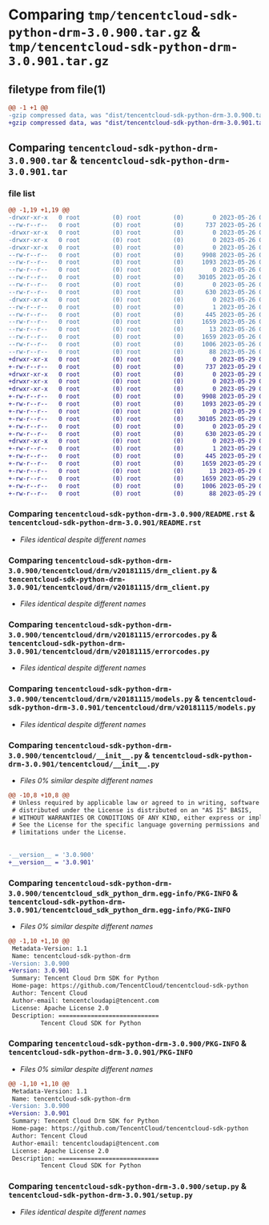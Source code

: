 # Comparing `tmp/tencentcloud-sdk-python-drm-3.0.900.tar.gz` & `tmp/tencentcloud-sdk-python-drm-3.0.901.tar.gz`

## filetype from file(1)

```diff
@@ -1 +1 @@
-gzip compressed data, was "dist/tencentcloud-sdk-python-drm-3.0.900.tar", last modified: Fri May 26 02:17:20 2023, max compression
+gzip compressed data, was "dist/tencentcloud-sdk-python-drm-3.0.901.tar", last modified: Mon May 29 02:26:22 2023, max compression
```

## Comparing `tencentcloud-sdk-python-drm-3.0.900.tar` & `tencentcloud-sdk-python-drm-3.0.901.tar`

### file list

```diff
@@ -1,19 +1,19 @@
-drwxr-xr-x   0 root         (0) root         (0)        0 2023-05-26 02:17:20.000000 tencentcloud-sdk-python-drm-3.0.900/
--rw-r--r--   0 root         (0) root         (0)      737 2023-05-26 02:17:20.000000 tencentcloud-sdk-python-drm-3.0.900/README.rst
-drwxr-xr-x   0 root         (0) root         (0)        0 2023-05-26 02:17:20.000000 tencentcloud-sdk-python-drm-3.0.900/tencentcloud/
-drwxr-xr-x   0 root         (0) root         (0)        0 2023-05-26 02:17:20.000000 tencentcloud-sdk-python-drm-3.0.900/tencentcloud/drm/
-drwxr-xr-x   0 root         (0) root         (0)        0 2023-05-26 02:17:20.000000 tencentcloud-sdk-python-drm-3.0.900/tencentcloud/drm/v20181115/
--rw-r--r--   0 root         (0) root         (0)     9908 2023-05-26 02:17:20.000000 tencentcloud-sdk-python-drm-3.0.900/tencentcloud/drm/v20181115/drm_client.py
--rw-r--r--   0 root         (0) root         (0)     1093 2023-05-26 02:17:20.000000 tencentcloud-sdk-python-drm-3.0.900/tencentcloud/drm/v20181115/errorcodes.py
--rw-r--r--   0 root         (0) root         (0)        0 2023-05-26 02:17:20.000000 tencentcloud-sdk-python-drm-3.0.900/tencentcloud/drm/v20181115/__init__.py
--rw-r--r--   0 root         (0) root         (0)    30105 2023-05-26 02:17:20.000000 tencentcloud-sdk-python-drm-3.0.900/tencentcloud/drm/v20181115/models.py
--rw-r--r--   0 root         (0) root         (0)        0 2023-05-26 02:17:20.000000 tencentcloud-sdk-python-drm-3.0.900/tencentcloud/drm/__init__.py
--rw-r--r--   0 root         (0) root         (0)      630 2023-05-26 02:17:20.000000 tencentcloud-sdk-python-drm-3.0.900/tencentcloud/__init__.py
-drwxr-xr-x   0 root         (0) root         (0)        0 2023-05-26 02:17:20.000000 tencentcloud-sdk-python-drm-3.0.900/tencentcloud_sdk_python_drm.egg-info/
--rw-r--r--   0 root         (0) root         (0)        1 2023-05-26 02:17:20.000000 tencentcloud-sdk-python-drm-3.0.900/tencentcloud_sdk_python_drm.egg-info/dependency_links.txt
--rw-r--r--   0 root         (0) root         (0)      445 2023-05-26 02:17:20.000000 tencentcloud-sdk-python-drm-3.0.900/tencentcloud_sdk_python_drm.egg-info/SOURCES.txt
--rw-r--r--   0 root         (0) root         (0)     1659 2023-05-26 02:17:20.000000 tencentcloud-sdk-python-drm-3.0.900/tencentcloud_sdk_python_drm.egg-info/PKG-INFO
--rw-r--r--   0 root         (0) root         (0)       13 2023-05-26 02:17:20.000000 tencentcloud-sdk-python-drm-3.0.900/tencentcloud_sdk_python_drm.egg-info/top_level.txt
--rw-r--r--   0 root         (0) root         (0)     1659 2023-05-26 02:17:20.000000 tencentcloud-sdk-python-drm-3.0.900/PKG-INFO
--rw-r--r--   0 root         (0) root         (0)     1006 2023-05-26 02:17:20.000000 tencentcloud-sdk-python-drm-3.0.900/setup.py
--rw-r--r--   0 root         (0) root         (0)       88 2023-05-26 02:17:20.000000 tencentcloud-sdk-python-drm-3.0.900/setup.cfg
+drwxr-xr-x   0 root         (0) root         (0)        0 2023-05-29 02:26:22.000000 tencentcloud-sdk-python-drm-3.0.901/
+-rw-r--r--   0 root         (0) root         (0)      737 2023-05-29 02:26:22.000000 tencentcloud-sdk-python-drm-3.0.901/README.rst
+drwxr-xr-x   0 root         (0) root         (0)        0 2023-05-29 02:26:22.000000 tencentcloud-sdk-python-drm-3.0.901/tencentcloud/
+drwxr-xr-x   0 root         (0) root         (0)        0 2023-05-29 02:26:22.000000 tencentcloud-sdk-python-drm-3.0.901/tencentcloud/drm/
+drwxr-xr-x   0 root         (0) root         (0)        0 2023-05-29 02:26:22.000000 tencentcloud-sdk-python-drm-3.0.901/tencentcloud/drm/v20181115/
+-rw-r--r--   0 root         (0) root         (0)     9908 2023-05-29 02:26:22.000000 tencentcloud-sdk-python-drm-3.0.901/tencentcloud/drm/v20181115/drm_client.py
+-rw-r--r--   0 root         (0) root         (0)     1093 2023-05-29 02:26:22.000000 tencentcloud-sdk-python-drm-3.0.901/tencentcloud/drm/v20181115/errorcodes.py
+-rw-r--r--   0 root         (0) root         (0)        0 2023-05-29 02:26:22.000000 tencentcloud-sdk-python-drm-3.0.901/tencentcloud/drm/v20181115/__init__.py
+-rw-r--r--   0 root         (0) root         (0)    30105 2023-05-29 02:26:22.000000 tencentcloud-sdk-python-drm-3.0.901/tencentcloud/drm/v20181115/models.py
+-rw-r--r--   0 root         (0) root         (0)        0 2023-05-29 02:26:22.000000 tencentcloud-sdk-python-drm-3.0.901/tencentcloud/drm/__init__.py
+-rw-r--r--   0 root         (0) root         (0)      630 2023-05-29 02:26:22.000000 tencentcloud-sdk-python-drm-3.0.901/tencentcloud/__init__.py
+drwxr-xr-x   0 root         (0) root         (0)        0 2023-05-29 02:26:22.000000 tencentcloud-sdk-python-drm-3.0.901/tencentcloud_sdk_python_drm.egg-info/
+-rw-r--r--   0 root         (0) root         (0)        1 2023-05-29 02:26:22.000000 tencentcloud-sdk-python-drm-3.0.901/tencentcloud_sdk_python_drm.egg-info/dependency_links.txt
+-rw-r--r--   0 root         (0) root         (0)      445 2023-05-29 02:26:22.000000 tencentcloud-sdk-python-drm-3.0.901/tencentcloud_sdk_python_drm.egg-info/SOURCES.txt
+-rw-r--r--   0 root         (0) root         (0)     1659 2023-05-29 02:26:22.000000 tencentcloud-sdk-python-drm-3.0.901/tencentcloud_sdk_python_drm.egg-info/PKG-INFO
+-rw-r--r--   0 root         (0) root         (0)       13 2023-05-29 02:26:22.000000 tencentcloud-sdk-python-drm-3.0.901/tencentcloud_sdk_python_drm.egg-info/top_level.txt
+-rw-r--r--   0 root         (0) root         (0)     1659 2023-05-29 02:26:22.000000 tencentcloud-sdk-python-drm-3.0.901/PKG-INFO
+-rw-r--r--   0 root         (0) root         (0)     1006 2023-05-29 02:26:22.000000 tencentcloud-sdk-python-drm-3.0.901/setup.py
+-rw-r--r--   0 root         (0) root         (0)       88 2023-05-29 02:26:22.000000 tencentcloud-sdk-python-drm-3.0.901/setup.cfg
```

### Comparing `tencentcloud-sdk-python-drm-3.0.900/README.rst` & `tencentcloud-sdk-python-drm-3.0.901/README.rst`

 * *Files identical despite different names*

### Comparing `tencentcloud-sdk-python-drm-3.0.900/tencentcloud/drm/v20181115/drm_client.py` & `tencentcloud-sdk-python-drm-3.0.901/tencentcloud/drm/v20181115/drm_client.py`

 * *Files identical despite different names*

### Comparing `tencentcloud-sdk-python-drm-3.0.900/tencentcloud/drm/v20181115/errorcodes.py` & `tencentcloud-sdk-python-drm-3.0.901/tencentcloud/drm/v20181115/errorcodes.py`

 * *Files identical despite different names*

### Comparing `tencentcloud-sdk-python-drm-3.0.900/tencentcloud/drm/v20181115/models.py` & `tencentcloud-sdk-python-drm-3.0.901/tencentcloud/drm/v20181115/models.py`

 * *Files identical despite different names*

### Comparing `tencentcloud-sdk-python-drm-3.0.900/tencentcloud/__init__.py` & `tencentcloud-sdk-python-drm-3.0.901/tencentcloud/__init__.py`

 * *Files 0% similar despite different names*

```diff
@@ -10,8 +10,8 @@
 # Unless required by applicable law or agreed to in writing, software
 # distributed under the License is distributed on an "AS IS" BASIS,
 # WITHOUT WARRANTIES OR CONDITIONS OF ANY KIND, either express or implied.
 # See the License for the specific language governing permissions and
 # limitations under the License.
 
 
-__version__ = '3.0.900'
+__version__ = '3.0.901'
```

### Comparing `tencentcloud-sdk-python-drm-3.0.900/tencentcloud_sdk_python_drm.egg-info/PKG-INFO` & `tencentcloud-sdk-python-drm-3.0.901/tencentcloud_sdk_python_drm.egg-info/PKG-INFO`

 * *Files 0% similar despite different names*

```diff
@@ -1,10 +1,10 @@
 Metadata-Version: 1.1
 Name: tencentcloud-sdk-python-drm
-Version: 3.0.900
+Version: 3.0.901
 Summary: Tencent Cloud Drm SDK for Python
 Home-page: https://github.com/TencentCloud/tencentcloud-sdk-python
 Author: Tencent Cloud
 Author-email: tencentcloudapi@tencent.com
 License: Apache License 2.0
 Description: ============================
         Tencent Cloud SDK for Python
```

### Comparing `tencentcloud-sdk-python-drm-3.0.900/PKG-INFO` & `tencentcloud-sdk-python-drm-3.0.901/PKG-INFO`

 * *Files 0% similar despite different names*

```diff
@@ -1,10 +1,10 @@
 Metadata-Version: 1.1
 Name: tencentcloud-sdk-python-drm
-Version: 3.0.900
+Version: 3.0.901
 Summary: Tencent Cloud Drm SDK for Python
 Home-page: https://github.com/TencentCloud/tencentcloud-sdk-python
 Author: Tencent Cloud
 Author-email: tencentcloudapi@tencent.com
 License: Apache License 2.0
 Description: ============================
         Tencent Cloud SDK for Python
```

### Comparing `tencentcloud-sdk-python-drm-3.0.900/setup.py` & `tencentcloud-sdk-python-drm-3.0.901/setup.py`

 * *Files identical despite different names*

